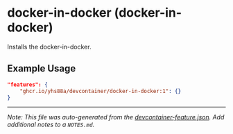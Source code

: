 
# docker-in-docker (docker-in-docker)

Installs the docker-in-docker.

## Example Usage

```json
"features": {
    "ghcr.io/yhs88a/devcontainer/docker-in-docker:1": {}
}
```





---

_Note: This file was auto-generated from the [devcontainer-feature.json](https://github.com/yhs88a/devcontainer/blob/main/src/features/docker-in-docker/devcontainer-feature.json).  Add additional notes to a `NOTES.md`._
